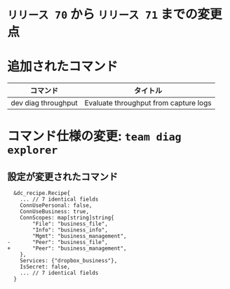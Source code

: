 # `リリース 70` から `リリース 71` までの変更点

# 追加されたコマンド


| コマンド            | タイトル                              |
|---------------------|---------------------------------------|
| dev diag throughput | Evaluate throughput from capture logs |



# コマンド仕様の変更: `team diag explorer`


## 設定が変更されたコマンド


```
  &dc_recipe.Recipe{
  	... // 7 identical fields
  	ConnUsePersonal: false,
  	ConnUseBusiness: true,
  	ConnScopes: map[string]string{
  		"File": "business_file",
  		"Info": "business_info",
  		"Mgmt": "business_management",
- 		"Peer": "business_file",
+ 		"Peer": "business_management",
  	},
  	Services: {"dropbox_business"},
  	IsSecret: false,
  	... // 7 identical fields
  }
```

